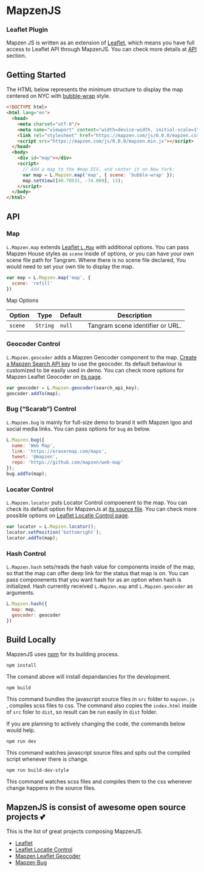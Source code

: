 MapzenJS
====

### Leaflet Plugin
Mapzen JS is written as an extension of [Leaflet](http://leafletjs.com/), which means you have full access to Leaflet API through MapzenJS. You can check more details at [API](./#API) section.

Getting Started
----

The HTML below represents the minimum structure to display the map centered on NYC with [bubble-wrap](https://github.com/tangrams/bubble-wrap) style.

```html
<!DOCTYPE html>
<html lang="en">
  <head>
    <meta charset="utf-8"/>
    <meta name="viewport" content="width=device-width, initial-scale=1"/>
    <link rel="stylesheet" href="https://mapzen.com/js/0.0.0/mapzen.css">
    <script src="https://mapzen.com/js/0.0.0/mapzen.min.js"></script>
  </head>
  <body>
    <div id="map"></div>
    <script>
      // Add a map to the #map DIV, and center it on New York:
      var map = L.Mapzen.map('map', { scene: 'bubble-wrap' });
      map.setView([40.70531, -74.009], 13);
    </script>
  </body>
</html>
```

API
---

### Map

`L.Mapzen.map` extends [Leaflet `L.Map`](http://leafletjs.com/reference.html#map-class) with additional options. You can pass Mapzen House styles as `scene` inside of options, or you can have your own scene file path for Tangram. Whene there is no scene file declared, You would need to set your own tile to display the map.

```javascript
var map = L.Mapzen.map('map', {
  scene: 'refill'
})
```

Map Options

| Option  | Type     | Default | Description                      |
|---------|----------|---------|----------------------------------|
| `scene` | `String` | `null`  | Tangram scene identifier or URL. |

### Geocoder Control

`L.Mapzen.geocoder` adds a Mapzen Geocoder component to the map. [Create a Mapzen Search API key](https://mapzen.com/developers) to use the geocoder. Its default behaviour is customized to be easily used in demo. You can check more options for Mapzen Leaflet Geocoder on [its page](https://github.com/mapzen/leaflet-geocoder).

```javascript
var geocoder = L.Mapzen.geocoder(search_api_key);
geocoder.addTo(map);
```

### Bug (“Scarab”) Control

`L.Mapzen.bug` is mainly for full-size demo to brand it with Mapzen lgoo and social media links. You can pass options for `bug` as below.

```javascript
L.Mapzen.bug({
  name: 'Web Map',
  link: 'https://erasermap.com/maps',
  tweet: '@mapzen',
  repo: 'https://github.com/mapzen/web-map'
});
bug.addTo(map);
```

### Locator Control

`L.Mapzen.locator` puts Locator Control compoenent to the map. You can check its default option for MapzenJs at [its source file](https://github.com/mapzen/web-map/blob/master/src/js/components/locator.js#L14). You can check more possible options on [Leaflet Locatle Control page](https://github.com/domoritz/leaflet-locatecontrol).

``` javascript
var locator = L.Mapzen.locator();
locator.setPosition('bottomright');
locator.addTo(map);
```

### Hash Control

`L.Mapzen.hash` sets/reads the hash value for components inside of the map, so that the map can offer deep link for the status that map is on. You can pass componenents that you want hash for as an option when hash is initialized. Hash currently received `L.Mapzen.map` and `L.Mapzen.geocoder` as arguments.

```javascript
L.Mapzen.hash({
  map: map,
  geocoder: geocoder
})
```


Build Locally
----

MapzenJS uses [npm]((https://docs.npmjs.com/getting-started/installing-node)) for its building process.

```
npm install
```
The comand above will install depandancies for the development.

```
npm build
```
This command bundles the javascript source files in `src` folder to `mapzen.js` , compiles scss files to css. The command also copies the `index.html` inside of `src` foler to `dist`, so result can be run easily in `dist` folder.

If you are planning to actively changing the code, the commands below would help.
```
npm run dev
```

This command watches javascript source files and spits out the compiled script whenever there is change.
```
npm run build-dev-style
```
This command watches scss files and compiles them to the css whenever change happens in the source files.



MapzenJS is consist of awesome open source projects :two_hearts:
----

This is the list of great projects composing MapzenJS.

- [Leaflet](http://leafletjs.com/)
- [Leaflet Locatle Control](https://github.com/domoritz/leaflet-locatecontrol)
- [Mapzen Leaflet Geocoder](https://github.com/mapzen/leaflet-geocoder)
- [Mapzen Bug](https://github.com/mapzen/scarab/tree/master/src/components/bug)